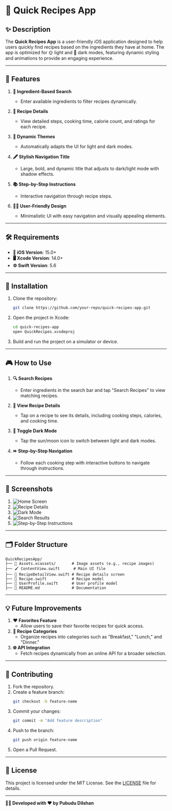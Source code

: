 
# 🍳 Quick Recipes App

## ✨ Description
The **Quick Recipes App** is a user-friendly iOS application designed to help users quickly find recipes based on the ingredients they have at home. The app is optimized for 🌞 light and 🌙 dark modes, featuring dynamic styling and animations to provide an engaging experience.

---

## 🌟 Features
1. **🍴 Ingredient-Based Search**
   - Enter available ingredients to filter recipes dynamically.

2. **📜 Recipe Details**
   - View detailed steps, cooking time, calorie count, and ratings for each recipe.

3. **🎨 Dynamic Themes**
   - Automatically adapts the UI for light and dark modes.

4. **🖋️ Stylish Navigation Title**
   - Large, bold, and dynamic title that adjusts to dark/light mode with shadow effects.

5. **📚 Step-by-Step Instructions**
   - Interactive navigation through recipe steps.

6. **👩‍🍳 User-Friendly Design**
   - Minimalistic UI with easy navigation and visually appealing elements.

---

## 🛠️ Requirements
- **📱 iOS Version**: 15.0+
- **🖥️ Xcode Version**: 14.0+
- **⚙️ Swift Version**: 5.6

---

## 🚀 Installation
1. Clone the repository:
   ```bash
   git clone https://github.com/your-repo/quick-recipes-app.git
   ```
2. Open the project in Xcode:
   ```bash
   cd quick-recipes-app
   open QuickRecipes.xcodeproj
   ```
3. Build and run the project on a simulator or device.

---

## 🎮 How to Use
1. **🔍 Search Recipes**
   - Enter ingredients in the search bar and tap "Search Recipes" to view matching recipes.

2. **📖 View Recipe Details**
   - Tap on a recipe to see its details, including cooking steps, calories, and cooking time.

3. **🌙 Toggle Dark Mode**
   - Tap the sun/moon icon to switch between light and dark modes.

4. **⏩ Step-by-Step Navigation**
   - Follow each cooking step with interactive buttons to navigate through instructions.

---

## 📸 Screenshots
1. ![Home Screen](home-screen.png)
2. ![Recipe Details](recipe-details.png)
3. ![Dark Mode](dark-mode.png)
4. ![Search Results](search-results.png)
5. ![Step-by-Step Instructions](step-by-step.png)



---

## 🗂️ Folder Structure
```
QuickRecipesApp/
├── 🍎 Assets.xcassets/       # Image assets (e.g., recipe images)
├── 🖌️ ContentView.swift      # Main UI file
├── 📖 RecipeDetailView.swift # Recipe details screen
├── 🍴 Recipe.swift           # Recipe model
├── 👤 UserProfile.swift      # User profile model
├── 📄 README.md              # Documentation
```

---

## 💡 Future Improvements
1. **❤️ Favorites Feature**
   - Allow users to save their favorite recipes for quick access.
2. **📂 Recipe Categories**
   - Organize recipes into categories such as "Breakfast," "Lunch," and "Dinner."
3. **🌐 API Integration**
   - Fetch recipes dynamically from an online API for a broader selection.

---

## 🤝 Contributing
1. Fork the repository.
2. Create a feature branch:
   ```bash
   git checkout -b feature-name
   ```
3. Commit your changes:
   ```bash
   git commit -m "Add feature description"
   ```
4. Push to the branch:
   ```bash
   git push origin feature-name
   ```
5. Open a Pull Request.

---

## 📜 License
This project is licensed under the MIT License. See the [LICENSE](Apptora) file for details.

---

**👨‍💻 Developed with ❤️ by Pubudu Dilshan**
